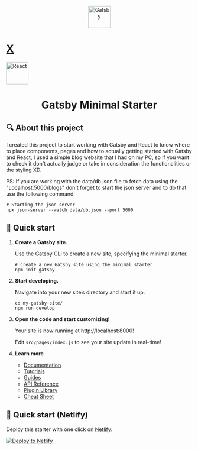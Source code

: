 <p align="center">
  <a href="https://www.gatsbyjs.com/?utm_source=starter&utm_medium=readme&utm_campaign=minimal-starter">
    <img alt="Gatsby" src="https://www.gatsbyjs.com/Gatsby-Monogram.svg" width="60" />
    <h1 style="none">X</h1>
    <img alt="React" src="https://upload.wikimedia.org/wikipedia/commons/thumb/a/a7/React-icon.svg/539px-React-icon.svg.png" width="60" />
  </a>
</p>
<h1 align="center">
  Gatsby Minimal Starter
</h1>


## 🔍 About this project 
 
   I created this project to start working with Gatsby and React to know where to place components, pages and how to actually getting started with Gatsby and React, I used a simple blog website that I had on my PC, so if you want to check it don't actually judge or take in consideration the functionalities or the styling XD.

PS: If you are working with the data/db.json file to fetch data using the "Localhost:5000/blogs" don't forget to start the json server and to do that use the following command:

  ```shell
  # Starting the json server
  npx json-server --watch data/db.json --port 5000
  ```

## 🚀 Quick start

1.  **Create a Gatsby site.**

    Use the Gatsby CLI to create a new site, specifying the minimal starter.

    ```shell
    # create a new Gatsby site using the minimal starter
    npm init gatsby
    ```

2.  **Start developing.**

    Navigate into your new site’s directory and start it up.

    ```shell
    cd my-gatsby-site/
    npm run develop
    ```

3.  **Open the code and start customizing!**

    Your site is now running at http://localhost:8000!

    Edit `src/pages/index.js` to see your site update in real-time!

4.  **Learn more**

    - [Documentation](https://www.gatsbyjs.com/docs/?utm_source=starter&utm_medium=readme&utm_campaign=minimal-starter)
    - [Tutorials](https://www.gatsbyjs.com/tutorial/?utm_source=starter&utm_medium=readme&utm_campaign=minimal-starter)
    - [Guides](https://www.gatsbyjs.com/tutorial/?utm_source=starter&utm_medium=readme&utm_campaign=minimal-starter)
    - [API Reference](https://www.gatsbyjs.com/docs/api-reference/?utm_source=starter&utm_medium=readme&utm_campaign=minimal-starter)
    - [Plugin Library](https://www.gatsbyjs.com/plugins?utm_source=starter&utm_medium=readme&utm_campaign=minimal-starter)
    - [Cheat Sheet](https://www.gatsbyjs.com/docs/cheat-sheet/?utm_source=starter&utm_medium=readme&utm_campaign=minimal-starter)

## 🚀 Quick start (Netlify)

Deploy this starter with one click on [Netlify](https://app.netlify.com/signup):

[<img src="https://www.netlify.com/img/deploy/button.svg" alt="Deploy to Netlify" />](https://app.netlify.com/start/deploy?repository=https://github.com/gatsbyjs/gatsby-starter-minimal)
